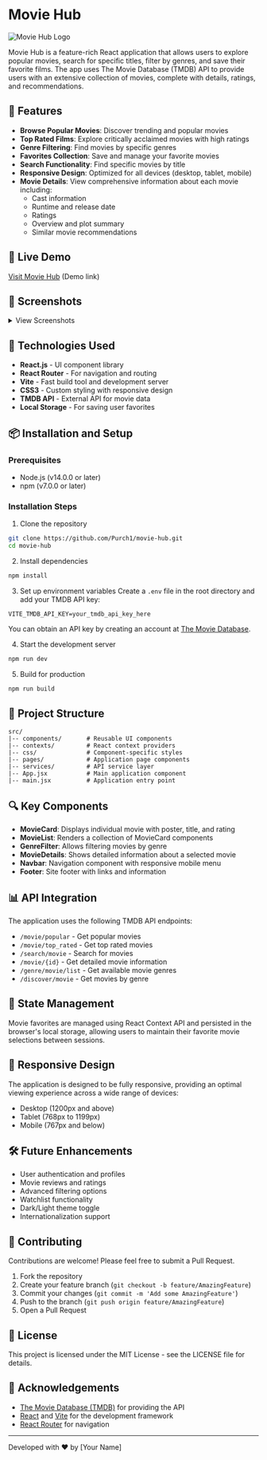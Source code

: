 # Movie Hub

![Movie Hub Logo](https://img.shields.io/badge/Movie-Hub-e50914?style=for-the-badge&logo=react)

Movie Hub is a feature-rich React application that allows users to explore popular movies, search for specific titles, filter by genres, and save their favorite films. The app uses The Movie Database (TMDB) API to provide users with an extensive collection of movies, complete with details, ratings, and recommendations.

## 🌟 Features

- **Browse Popular Movies**: Discover trending and popular movies
- **Top Rated Films**: Explore critically acclaimed movies with high ratings
- **Genre Filtering**: Find movies by specific genres
- **Favorites Collection**: Save and manage your favorite movies
- **Search Functionality**: Find specific movies by title
- **Responsive Design**: Optimized for all devices (desktop, tablet, mobile)
- **Movie Details**: View comprehensive information about each movie including:
  - Cast information
  - Runtime and release date
  - Ratings
  - Overview and plot summary
  - Similar movie recommendations

## 🚀 Live Demo

[Visit Movie Hub](https://movie-hub-demo.netlify.app) (Demo link)

## 📸 Screenshots

<details>
<summary>View Screenshots</summary>

### Home Page

![Home Page](screenshots/home.png)

### Movie Details

![Movie Details](screenshots/details.png)

### Mobile View

![Mobile View](screenshots/mobile.png)

</details>

## 🔧 Technologies Used

- **React.js** - UI component library
- **React Router** - For navigation and routing
- **Vite** - Fast build tool and development server
- **CSS3** - Custom styling with responsive design
- **TMDB API** - External API for movie data
- **Local Storage** - For saving user favorites

## 📦 Installation and Setup

### Prerequisites

- Node.js (v14.0.0 or later)
- npm (v7.0.0 or later)

### Installation Steps

1. Clone the repository

```bash
git clone https://github.com/Purch1/movie-hub.git
cd movie-hub
```

2. Install dependencies

```bash
npm install
```

3. Set up environment variables
   Create a `.env` file in the root directory and add your TMDB API key:

```
VITE_TMDB_API_KEY=your_tmdb_api_key_here
```

You can obtain an API key by creating an account at [The Movie Database](https://www.themoviedb.org/documentation/api).

4. Start the development server

```bash
npm run dev
```

5. Build for production

```bash
npm run build
```

## 🧩 Project Structure

```
src/
|-- components/       # Reusable UI components
|-- contexts/         # React context providers
|-- css/              # Component-specific styles
|-- pages/            # Application page components
|-- services/         # API service layer
|-- App.jsx           # Main application component
|-- main.jsx          # Application entry point
```

## 🔍 Key Components

- **MovieCard**: Displays individual movie with poster, title, and rating
- **MovieList**: Renders a collection of MovieCard components
- **GenreFilter**: Allows filtering movies by genre
- **MovieDetails**: Shows detailed information about a selected movie
- **Navbar**: Navigation component with responsive mobile menu
- **Footer**: Site footer with links and information

## 📊 API Integration

The application uses the following TMDB API endpoints:

- `/movie/popular` - Get popular movies
- `/movie/top_rated` - Get top rated movies
- `/search/movie` - Search for movies
- `/movie/{id}` - Get detailed movie information
- `/genre/movie/list` - Get available movie genres
- `/discover/movie` - Get movies by genre

## 🔐 State Management

Movie favorites are managed using React Context API and persisted in the browser's local storage, allowing users to maintain their favorite movie selections between sessions.

## 📱 Responsive Design

The application is designed to be fully responsive, providing an optimal viewing experience across a wide range of devices:

- Desktop (1200px and above)
- Tablet (768px to 1199px)
- Mobile (767px and below)

## 🛠️ Future Enhancements

- User authentication and profiles
- Movie reviews and ratings
- Advanced filtering options
- Watchlist functionality
- Dark/Light theme toggle
- Internationalization support

## 🤝 Contributing

Contributions are welcome! Please feel free to submit a Pull Request.

1. Fork the repository
2. Create your feature branch (`git checkout -b feature/AmazingFeature`)
3. Commit your changes (`git commit -m 'Add some AmazingFeature'`)
4. Push to the branch (`git push origin feature/AmazingFeature`)
5. Open a Pull Request

## 📄 License

This project is licensed under the MIT License - see the LICENSE file for details.

## 🙏 Acknowledgements

- [The Movie Database (TMDB)](https://www.themoviedb.org/) for providing the API
- [React](https://reactjs.org/) and [Vite](https://vitejs.dev/) for the development framework
- [React Router](https://reactrouter.com/) for navigation

---

Developed with ❤️ by [Your Name]

